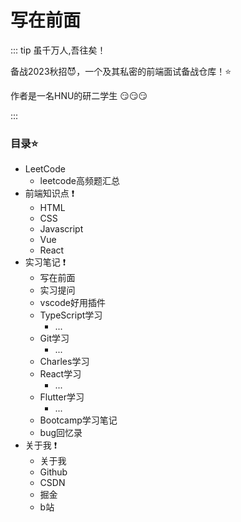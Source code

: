 # 写在前面
::: tip 虽千万人,吾往矣！


备战2023秋招:smiling_imp:，一个及其私密的前端面试备战仓库！:star:

作者是一名HNU的研二学生 :smirk::smirk::smirk:

:::

### 目录:star:
- LeetCode
  - leetcode高频题汇总
- 前端知识点 :exclamation:
  - HTML
  - CSS
  - Javascript
  - Vue
  - React
- 实习笔记 :exclamation:
  - 写在前面
  - 实习提问
  - vscode好用插件
  - TypeScript学习
    - ...
  - Git学习
    - ...
  - Charles学习
  - React学习
    - ...
  - Flutter学习
    - ...
  - Bootcamp学习笔记
  - bug回忆录
- 关于我 :exclamation:
  - 关于我
  - Github
  - CSDN
  - 掘金
  - b站


<!-- ### 老板糊涂阿！:+1::+1::+1:
::: danger
*未成年人请不要打赏！*
:::


<div style="margin:20px;display:flex;justify-content:space-around;">
  <img src='/Hundred-refining-into-Immortals/weixin.jpg' style="width:300px;height:320px;margin:10px;">
  <img src='/Hundred-refining-into-Immortals/zhifubao.jpg' style="width:300px;height:320px;margin:10px;">
</div> -->